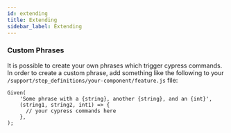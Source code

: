 ```yaml
---
id: extending
title: Extending
sidebar_label: Extending
---
```

### Custom Phrases
It is possible to create your own phrases which trigger cypress commands. In order to create a custom phrase, add something like the following to your `/support/step_definitions/your-component/feature.js` file:

```
Given(
    'Some phrase with a {string}, another {string}, and an {int}',
    (string1, string2, int1) => {
      // your cypress commands here
    },
);
```